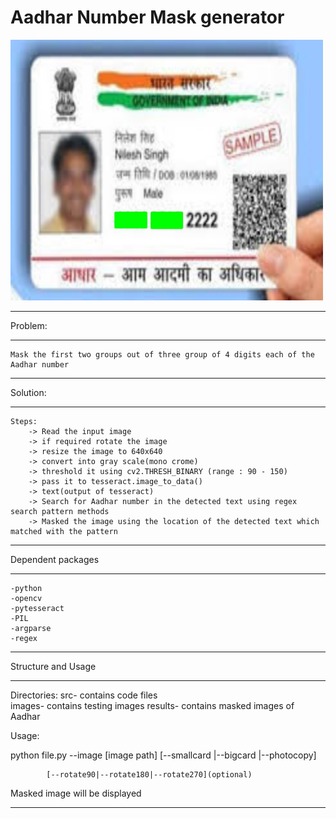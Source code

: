 # Aadhar Number Mask generator
<img src="results/result_demo.jpg" width="500" title="hover text">

*************************************************************************************
Problem:
*************************************************************************************

	Mask the first two groups out of three group of 4 digits each of the Aadhar number

*************************************************************************************
Solution:
*************************************************************************************
	Steps:
		-> Read the input image
		-> if required rotate the image
		-> resize the image to 640x640
		-> convert into gray scale(mono crome)
		-> threshold it using cv2.THRESH_BINARY (range : 90 - 150)
		-> pass it to tesseract.image_to_data()
		-> text(output of tesseract)
		-> Search for Aadhar number in the detected text using regex search pattern methods
		-> Masked the image using the location of the detected text which matched with the pattern

*****************************************************
Dependent packages
*****************************************************
	-python 
	-opencv
	-pytesseract
	-PIL
	-argparse
	-regex


*****************************************************
Structure and Usage
*****************************************************
Directories:
	src-
		 contains code files		
	images-
		 contains testing images
	results-
		 contains masked images of Aadhar 
		
Usage:
	
python file.py --image [image path] [--smallcard |--bigcard |--photocopy] 
				
			[--rotate90|--rotate180|--rotate270](optional) 

Masked image will be displayed

*****************************************************
